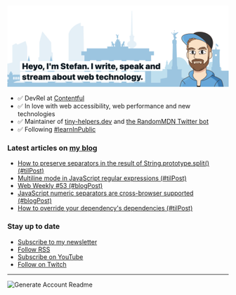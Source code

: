 <img alt="Heyo, I'm Stefan. I write and speak about web technology." src="https://raw.githubusercontent.com/stefanjudis/stefanjudis/main/screenshot.png">

- ✅ DevRel at [Contentful](https://www.contentful.com)
- ✅ In love with web accessibility, web performance and new technologies
- ✅ Maintainer of [tiny-helpers.dev](https://tiny-helpers.dev) and [the RandomMDN Twitter bot](https://twitter.com/randomMDN)
- ✅ Following [#learnInPublic](https://www.stefanjudis.com/today-i-learned/)
### Latest articles on [my blog](https://www.stefanjudis.com)

<!-- BLOG-POST-LIST:START -->
- [How to preserve separators in the result of String.prototype.split&lpar;&rpar; &lpar;#tilPost&rpar;](https://www.stefanjudis.com/today-i-learned/how-to-preserve-separators-in-the-result-of-string-prototype-split/)
- [Multiline mode in JavaScript regular expressions &lpar;#tilPost&rpar;](https://www.stefanjudis.com/today-i-learned/multiline-mode-in-javascript-regular-expressions/)
- [Web Weekly #53 &lpar;#blogPost&rpar;](https://www.stefanjudis.com/blog/web-weekly-53/)
- [JavaScript numeric separators are cross-browser supported &lpar;#blogPost&rpar;](https://www.stefanjudis.com/blog/javascript-numeric-separators-are-cross-browser-supported/)
- [How to override your dependency&#39;s dependencies &lpar;#tilPost&rpar;](https://www.stefanjudis.com/today-i-learned/how-to-override-your-dependencys-dependencies/)
<!-- BLOG-POST-LIST:END -->

### Stay up to date

- [Subscribe to my newsletter](https://www.stefanjudis.com/newsletter/)
- [Follow RSS](https://www.stefanjudis.com/feeds/)
- [Subscribe on YouTube](https://youtube.com/c/stefanjudis)
- [Follow on Twitch](https://www.twitch.tv/stefanjudis)

---

![Generate Account Readme](https://github.com/stefanjudis/stefanjudis/workflows/Generate%20Account%20Readme/badge.svg)
